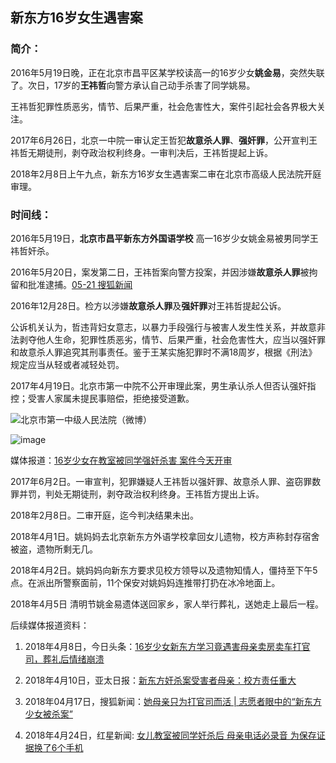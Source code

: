 ## 新东方16岁女生遇害案

### 简介：

2016年5月19日晚，正在北京市昌平区某学校读高一的16岁少女**姚金易**，突然失联了。次日，17岁的**王祎哲**向警方承认自己动手杀害了同学姚易。

王祎哲犯罪性质恶劣，情节、后果严重，社会危害性大，案件引起社会各界极大关注。

2017年6月26日，北京一中院一审认定王哲犯**故意杀人罪**、**强奸罪**，公开宣判王祎哲无期徒刑，剥夺政治权利终身。一审判决后，王祎哲提起上诉。

2018年2月8日上午九点，新东方16岁女生遇害案二审在北京市高级人民法院开庭审理。

### 时间线：


2016年5月19日，**北京市昌平新东方外国语学校** 高一16岁少女姚金易被男同学王祎哲奸杀。


2016年5月20日，案发第二日，王祎哲案向警方投案，并因涉嫌**故意杀人罪**被拘留和批准逮捕。[05-21 搜狐新闻](16-05-21搜狐新闻报道.md)


2016年12月28日。检方以涉嫌**故意杀人罪**及**强奸罪**对王祎哲提起公诉。

公诉机关认为，哲违背妇女意志，以暴力手段强行与被害人发生性关系，并故意非法剥夺他人生命，犯罪性质恶劣，情节、后果严重，社会危害性大，应当以强奸罪和故意杀人罪追究其刑事责任。鉴于王某实施犯罪时不满18周岁，根据《刑法》规定应当从轻或者减轻处罚。

2017年4月19日。北京市第一中院不公开审理此案，男生承认杀人但否认强奸指控；受害人家属未提民事赔偿，拒绝接受道歉。

![北京市第一中级人民法院（微博）](https://user-images.githubusercontent.com/7054676/39399402-7a68b3b2-4b4f-11e8-943c-3f32d2a7ba2f.jpg)

![image](https://user-images.githubusercontent.com/7054676/39399410-ab437012-4b4f-11e8-8bc0-2d0022b5bf86.png)

媒体报道：[16岁少女在教室被同学强奸杀害 案件今天开审](17-04-19北京青年报.md)

2017年6月2日。一审宣判，犯罪嫌疑人王祎哲以强奸罪、故意杀人罪、盗窃罪数罪并罚，判处无期徒刑，剥夺政治权利终身。王祎哲方提出上诉。

2018年2月8日。二审开庭，迄今判决结果未出。

2018年4月1日。姚妈妈去北京新东方外语学校拿回女儿遗物，校方声称封存宿舍被盗，遗物所剩无几。

2018年4月2日。姚妈妈向新东方要求见校方领导以及遗物知情人，僵持至下午5点。在派出所警察面前，11个保安对姚妈妈连推带打扔在冰冷地面上。

2018年4月5日 清明节姚金易遗体送回家乡，家人举行葬礼，送她走上最后一程。

后续媒体报道资料：

1. 2018年4月8日，今日头条：[16岁少女新东方学习竟遇害母亲卖房卖车打官司，葬礼后情绪崩溃](18-04-08今日头条.md)

2. 2018年4月10日，亚太日报：[新东方奸杀案受害者母亲：校方责任重大](18-04-10亚太日报.md)

3. 2018年04月17日，搜狐新闻：[她母亲只为打官司而活 | 志愿者眼中的“新东方少女被杀案”](18-04-17搜狐新闻.md)

4. 2018年4月24日，红星新闻: [女儿教室被同学奸杀后 母亲电话必录音 为保存证据换了6个手机](18-04-24红星新闻.md)

